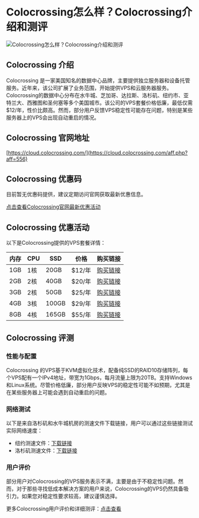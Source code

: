 # Colocrossing怎么样？Colocrossing介绍和测评
![Colocrossing怎么样？Colocrossing介绍和测评](https://github.com/user-attachments/assets/2c16dc75-5185-4106-b854-4da2e217d2ae)

## Colocrossing 介绍

Colocrossing 是一家美国知名的数据中心品牌，主要提供独立服务器和设备托管服务。近年来，该公司扩展了业务范围，开始提供VPS和云服务器服务。Colocrossing的数据中心分布在水牛城、芝加哥、达拉斯、洛杉矶、纽约市、亚特兰大、西雅图和圣何塞等多个美国城市。该公司的VPS套餐价格低廉，最低仅需$12/年，性价比颇高。然而，部分用户反馈VPS稳定性可能存在问题，特别是某些服务器上的VPS会出现自动重启的情况。

## Colocrossing 官网地址

[https://cloud.colocrossing.com/](https://cloud.colocrossing.com/aff.php?aff=556)

## Colocrossing 优惠码

目前暂无优惠码提供，建议定期访问官网获取最新优惠信息。

[点击查看Colocrossing官网最新优惠活动](https://cloud.colocrossing.com/aff.php?aff=556)

## Colocrossing 优惠活动

以下是Colocrossing提供的VPS套餐详情：

| 内存 | CPU  | SSD  | 价格     | 购买链接                                                                                                                                          |
|------|------|------|----------|---------------------------------------------------------------------------------------------------------------------------------------------------|
| 1GB  | 1核  | 20GB | $12/年   | [购买链接](https://cloud.colocrossing.com/aff.php?aff=556&pid=33)                                                                                    |
| 2GB  | 2核  | 40GB | $20/年   | [购买链接](https://cloud.colocrossing.com/aff.php?aff=556&pid=34)                                                                                    |
| 3GB  | 2核  | 50GB | $25/年   | [购买链接](https://cloud.colocrossing.com/aff.php?aff=556&pid=35)                                                                                    |
| 4GB  | 3核  | 100GB| $29/年   | [购买链接](https://cloud.colocrossing.com/aff.php?aff=556&pid=41)                                                                                    |
| 8GB  | 4核  | 165GB| $55/年   | [购买链接](https://cloud.colocrossing.com/aff.php?aff=556&pid=42)                                                                                    |

## Colocrossing 评测

### 性能与配置

Colocrossing 的VPS基于KVM虚拟化技术，配备纯SSD的RAID10存储阵列，每个VPS配有一个IPv4地址，带宽为1Gbps，每月流量上限为20TB。支持Windows和Linux系统。尽管价格低廉，部分用户反映VPS的稳定性可能不如预期，尤其是在某些服务器上可能会遇到自动重启的问题。

### 网络测试

以下是来自洛杉矶和水牛城机房的测速文件下载链接，用户可以通过这些链接测试实际网络速度：

- 纽约测速文件：[下载链接](http://107.175.57.170/zhujiceping.com.bin)
- 洛杉矶测速文件：[下载链接](http://192.3.232.252/zhujiceping.com.bin)

### 用户评价

部分用户对Colocrossing的VPS服务表示不满，主要是由于不稳定性问题。然而，对于那些寻找低成本解决方案的用户来说，Colocrossing的VPS仍然具备吸引力。如果您对稳定性要求较高，建议谨慎选择。

更多Colocrossing用户评价和详细测评：[点击查看](https://cloud.colocrossing.com/aff.php?aff=556)
